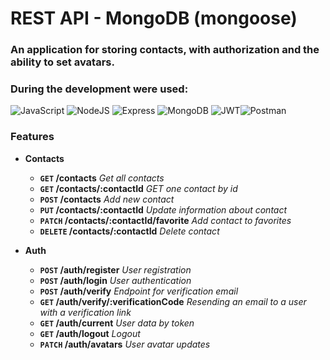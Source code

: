 # REST API - MongoDB (mongoose)

### An application for storing contacts, with authorization and the ability to set avatars.
### During the development were used:

![JavaScript](https://img.shields.io/badge/JavaScript-F7DF1E?style=for-the-badge&logo=javascript&logoColor=black) ![NodeJS](https://img.shields.io/badge/Node.js-43853D?style=for-the-badge&logo=node.js&logoColor=white) ![Express](https://img.shields.io/badge/Express.js-404D59?style=for-the-badge) ![MongoDB](https://img.shields.io/badge/MongoDB-4EA94B?style=for-the-badge&logo=mongodb&logoColor=white) ![JWT](https://img.shields.io/badge/JWT-000000?style=for-the-badge&logo=JSON%20web%20tokens&logoColor=white)![Postman](https://img.shields.io/badge/Postman-FF6C37?style=for-the-badge&logo=Postman&logoColor=white)


### Features


- **Contacts**

    -  **`GET`   /contacts**     *Get all contacts*
    -  **`GET`  /contacts/:contactId**     *GET one contact by id*
    -  **`POST`  /contacts**     *Add new contact*
    -  **`PUT`  /contacts/:contactId**     *Update information about contact*
    -  **`PATCH`  /contacts/:contactId/favorite**     *Add contact to favorites*
    -  **`DELETE`  /contacts/:contactId**    *Delete contact*

- **Auth**

    -  **`POST`  /auth/register**      *User registration*
    -  **`POST`  /auth/login**     *User authentication*
    -  **`POST`  /auth/verify**     *Endpoint for verification email*
    -  **`GET`  /auth/verify/:verificationCode**     *Resending an email to a user with a verification link*
    -  **`GET`  /auth/current**     *User data by token*
    -  **`GET`  /auth/logout**     *Logout*
    -  **`PATCH`  /auth/avatars**    *User avatar updates*
